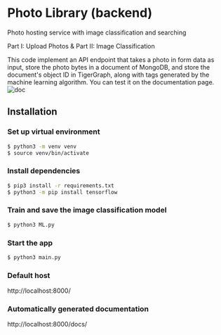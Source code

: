 # Photo Library (backend)

Photo hosting service with image classification and searching

Part I: Upload Photos & Part II: Image Classification

This code implement an API endpoint that takes a photo in form data as input, store the photo bytes in a document of MongoDB, and store the document's object ID in TigerGraph, along with tags generated by the machine learning algorithm. You can test it on the documentation page.
![doc](https://github.com/JimChen2002/photo-library-part2/blob/master/demo_images/backend-doc.png)

## Installation

### Set up virtual environment
```bash
$ python3 -m venv venv
$ source venv/bin/activate
```

### Install dependencies
```bash
$ pip3 install -r requirements.txt
$ python3 -m pip install tensorflow
```

### Train and save the image classification model
```bash
$ python3 ML.py
```

### Start the app
```bash
$ python3 main.py
```

### Default host
http://localhost:8000/

### Automatically generated documentation
http://localhost:8000/docs/